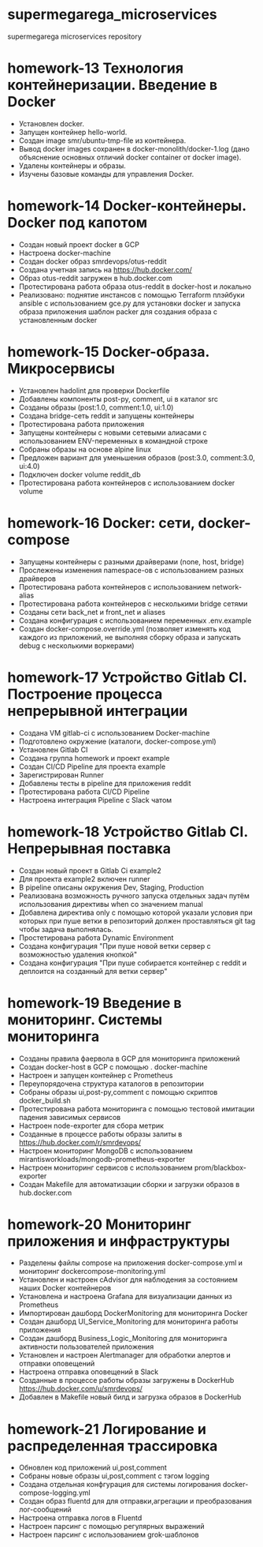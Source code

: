 # supermegarega_microservices
supermegarega microservices repository

# homework-13 Технология контейнеризации. Введение в Docker

- Установлен docker.
- Запущен контейнер hello-world.
- Создан image smr/ubuntu-tmp-file из контейнера.
- Вывод docker images сохранен в docker-monolith/docker-1.log (дано объяснение основных отличий docker container от docker image).
- Удалены контейнеры и образы.
- Изучены базовые команды для управления Docker.

# homework-14 Docker-контейнеры. Docker под капотом

- Создан новый проект docker в GCP
- Настроена docker-machine
- Создан docker образ smrdevops/otus-reddit
- Создана учетная запись на https://hub.docker.com/
- Образ otus-reddit загружен в hub.docker.com
- Протестирована работа образа otus-reddit в docker-host и локально
- Реализовано:
    поднятие инстансов с помощью Terraform
    плэйбуки ansible с использованием gce.py для установки docker и запуска образа приложения
    шаблон packer для создания образа с установленным docker

# homework-15 Docker-образа. Микросервисы

- Установлен hadolint для проверки Dockerfile
- Добавлены компоненты post-py, comment, ui в каталог src
- Созданы образы (post:1.0, comment:1.0, ui:1.0)
- Создана bridge-сеть reddit и запущены контейнеры
- Протестирована работа приложения
- Запущены контейнеры с новыми сетевыми алиасами с использованием ENV-переменных в командной строке
- Собраны образы на основе alpine linux
- Предложен вариант для уменьшения образов (post:3.0, comment:3.0, ui:4.0)
- Подключен docker volume reddit_db
- Протестирована работа контейнеров с использованием docker volume

# homework-16 Docker: сети, docker-compose

- Запущены контейнеры с разными драйверами (none, host, bridge)
- Прослежены изменения namespace-ов с использованием разных драйверов
- Протестирована работа контейнеров с использованием network-alias
- Протестирована работа контейнеров с несколькими bridge сетями
- Созданы сети back_net и front_net и aliases
- Создана конфигурация с использованием переменных .env.example
- Создан docker-compose.override.yml (позволяет изменять код каждого из приложений, не выполняя сборку образа и запускать debug с несколькими воркерами)

# homework-17 Устройство Gitlab CI. Построение процесса непрерывной интеграции

- Создана VM gitlab-ci с использованием Docker-machine
- Подготовлено окружение (каталоги, docker-compose.yml)
- Установлен Gitlab CI
- Создана группа homework и проект example
- Создан CI/CD Pipeline для проекта example
- Зарегистрирован Runner
- Добавлены тесты в pipeline для приложения reddit
- Протестирована работа CI/CD Pipeline
- Настроена интеграция Pipeline с Slack чатом

# homework-18 Устройство Gitlab CI. Непрерывная поставка

- Создан новый проект  в Gitlab Ci example2
- Для проекта example2 включен runner
- В pipeline описаны окружения Dev, Staging, Production
- Реализована возможность ручного запуска отдельных задач путём использования директивы when со значением manual
- Добавлена директива only с помощью которой указали условия при которых при пуше ветки в репозиторий должен проставляться git tag чтобы задача выполнялась.
- Простетирована работа Dynamic Environment
- Создана конфигурация "При пуше новой ветки сервер с возможностью удаления кнопкой"
- Создана конфигурация "При пуше собирается контейнер с reddit и деплоится на созданный для ветки сервер"

# homework-19 Введение в мониторинг. Системы мониторинга

- Созданы правила фаервола в GCP для мониторинга приложений
- Создан docker-host  в GCP с помощью . docker-machine
- Настроен и запущен контейнер с Prometheus
- Переупорядочена структура каталогов в репозитории
- Собраны образы ui,post-py,comment с помощью скриптов docker_build.sh 
- Протестирована работа мониторинга с помощью тестовой имитации падения зависимых сервисов
- Настроен node-exporter для сбора метрик
- Созданные в процессе работы образы залиты в https://hub.docker.com/r/smrdevops/
- Настроен мониторинг MongoDB с использованием mirantisworkloads/mongodb-prometheus-exporter
- Настроен мониторинг сервисов с использованием prom/blackbox-exporter
- Создан Makefile для автоматизации сборки и загрузки образов в hub.docker.com

# homework-20 Мониторинг приложения и инфраструктуры

- Разделены файлы compose на приложения docker-compose.yml и мониторинг dockercompose-monitoring.yml
- Установлен и настроен cAdvisor для наблюдения за состоянием наших Docker контейнеров
- Установлена и настроена Grafana для визуализации данных из Prometheus
- Импортирован дашборд DockerMonitoring для мониторинга Docker
- Создан дашборд UI_Service_Monitoring для мониторинга работы приложения
- Создан дашборд Business_Logic_Monitoring для мониторинга активности пользователей приложения
- Установлен и настроен Alertmanager для обработки алертов и отправки оповещений
- Настроена отправка оповещений в Slack
- Созданные в процессе работы образы загружены в DockerHub https://hub.docker.com/u/smrdevops/
- Добавлен в Makefile новый билд и загрузка образов в DockerHub

# homework-21 Логирование и распределенная трассировка

- Обновлен код приложений ui,post,comment
- Собраны новые образы ui,post,comment с тэгом logging
- Создана отдельная конфгурация для системы логирования docker-compose-logging.yml
- Создан образ fluentd для для отправки,агрегации и преобразования лог-сообщений
- Настроена отправка логов в Fluentd
- Настроен парсинг с помощью регулярных выражений
- Настроен парсинг с использованием grok-шаблонов
